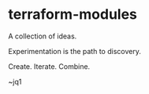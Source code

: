 # terraform-modules
A collection of ideas.

Experimentation is the path to discovery.

Create. Iterate. Combine.

~jq1
